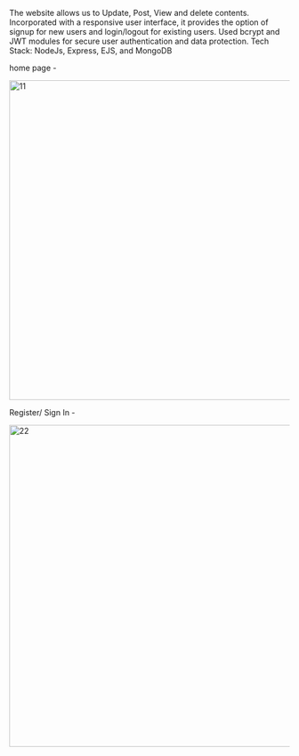 The website allows us to Update, Post, View and delete contents.
Incorporated with a responsive user interface, it provides the option of signup for new users and
login/logout for existing users.
Used bcrypt and JWT modules for secure user authentication and data protection.
Tech Stack: NodeJs, Express, EJS, and MongoDB


home page -


<img width="575" alt="11" src="https://github.com/Aniket109dd/WordWeave-Content-Reading-Posting-Website/assets/134318350/998fd966-40b4-463f-b992-8fabd2ae6681">




Register/ Sign In -


<img width="579" alt="22" src="https://github.com/Aniket109dd/WordWeave-Content-Reading-Posting-Website/assets/134318350/cafc888a-10a4-43ad-a591-f4c3ff91dbfc">

